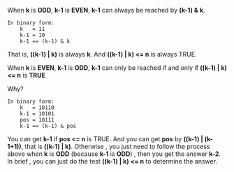 When **k** is **ODD**, **k-1** is **EVEN**, **k-1** can always be reached by **(k-1) & k**.
```
In binary form:
    k   = 11
    k-1 = 10
    k-1 == (k-1) & k
```
That is, **((k-1) | k)** is always **k**. And **((k-1) | k) <= n** is always TRUE.

When **k** is **EVEN**, **k-1** is **ODD**, **k-1** can only be reached if and only if **((k-1) | k) <= n** is **TRUE**

Why?
```
In binary form:
    k   = 10110
    k-1 = 10101
    pos = 10111
    k-1 == (k-1) & pos
```
You can get **k-1** if **pos <= n** is TRUE. And you can get **pos** by **((k-1) | (k-1+1))**, that is **((k-1) | k)**. Otherwise , you just need to follow the process above when **k** is **ODD** (because **k-1** is **ODD**) , then you get the answer **k-2**.
In brief , you can just do the test **((k-1) | k) <= n** to determine the answer.
